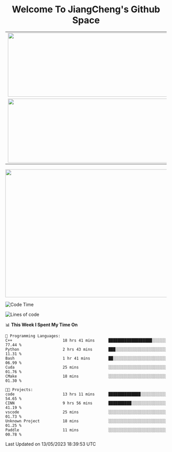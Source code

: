 <h1 align="center">Welcome To JiangCheng's Github Space</h1>

<table align="center" frame="void" rules="none" >
  <tr>
    <td>
      <div align="center"> <img height="200px" width="500px"  src="https://github-readme-stats.vercel.app/api?username=thisjiang&hide_title=true&hide_border=true&layout=compact&show_icons=trueline_height=21&text_color=000&icon_color=000&bg_color=0,ea6161,ffc64d,fffc4d,52fa5a&theme=graywhite" /> </div>
    </td>
    <td>
      <div align="center"> <img height="200px" width="500px" src="https://github-readme-stats.vercel.app/api/top-langs/?username=thisjiang&hide_title=true&hide_border=true&layout=compact&langs_count=6&text_color=000&icon_color=fff&bg_color=0,52fa5a,4dfcff,c64dff&theme=graywhite" /> </div>
    </td>
  </tr>
  <tr>
    <td>
      <div align="center"> <img height="200px" width="500px" src="https://github-readme-streak-stats.herokuapp.com/?user=thisjiang&hide_title=true&hide_border=true&layout=compact&langs_count=6" /> </div>
    </td>
    <td>
      <div align="center"> 
      <a href="https://github.com/" target="_blank"><img style="margin: 10px" src="https://profilinator.rishav.dev/skills-assets/git-scm-icon.svg" alt="Git" height="50" /></a>  
      <a href="https://www.linux.org/" target="_blank"><img style="margin: 10px" src="https://profilinator.rishav.dev/skills-assets/linux-original.svg" alt="Linux" height="50" /></a>  
      <a href="https://www.gnu.org/software/bash/" target="_blank"><img style="margin: 10px" src="https://profilinator.rishav.dev/skills-assets/gnu_bash-icon.svg" alt="Bash" height="50" /></a>  
      </div>
    </td>
  </tr>
</table>

<div align="center"> <img height="400px" width="1000px" src="https://github-readme-activity-graph.cyclic.app/graph?username=thisjiang&theme=react&hide_title=true&hide_border=true&layout=compact&langs_count=6" /> </div></td>

<!--START_SECTION:waka-->
![Code Time](http://img.shields.io/badge/Code%20Time-72%20hrs%2015%20mins-blue)

![Lines of code](https://img.shields.io/badge/From%20Hello%20World%20I%27ve%20Written-311.6%20thousand%20lines%20of%20code-blue)

📊 **This Week I Spent My Time On** 

```text
💬 Programming Languages: 
C++                      18 hrs 41 mins      ███████████████████░░░░░░   77.44 % 
Python                   2 hrs 43 mins       ███░░░░░░░░░░░░░░░░░░░░░░   11.31 % 
Bash                     1 hr 41 mins        ██░░░░░░░░░░░░░░░░░░░░░░░   06.99 % 
Cuda                     25 mins             ░░░░░░░░░░░░░░░░░░░░░░░░░   01.76 % 
CMake                    18 mins             ░░░░░░░░░░░░░░░░░░░░░░░░░   01.30 % 

🐱‍💻 Projects: 
code                     13 hrs 11 mins      ██████████████░░░░░░░░░░░   54.65 % 
CINN                     9 hrs 56 mins       ██████████░░░░░░░░░░░░░░░   41.19 % 
vscode                   25 mins             ░░░░░░░░░░░░░░░░░░░░░░░░░   01.73 % 
Unknown Project          18 mins             ░░░░░░░░░░░░░░░░░░░░░░░░░   01.25 % 
Paddle                   11 mins             ░░░░░░░░░░░░░░░░░░░░░░░░░   00.78 % 
```


 Last Updated on 13/05/2023 18:39:53 UTC
<!--END_SECTION:waka-->
